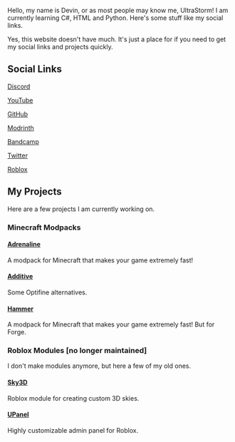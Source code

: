 Hello, my name is Devin, or as most people may know me, UltraStorm! I am currently learning C#, HTML and Python. Here's some stuff like my social links.

Yes, this website doesn't have much. It's just a place for if you need to get my social links and projects quickly.

## Social Links
[Discord](https://discord.com/users/418219211043897344)

[YouTube](https://youtube.com/c/UltraStorm)

[GitHub](https://github.com/intergrav)

[Modrinth](https://modrinth.com/user/UltraStorm)

[Bandcamp](https://ultrastorm.bandcamp.com/)

[Twitter](https://twitter.com/Ultr4Storm)

[Roblox](https://roblox.com/users/35643110/profile/)

## My Projects
Here are a few projects I am currently working on.

### Minecraft Modpacks
#### [Adrenaline](https://github.com/intergrav/Adrenaline)
A modpack for Minecraft that makes your game extremely fast!

#### [Additive](https://github.com/intergrav/Additive)
Some Optifine alternatives.

#### [Hammer](https://github.com/intergrav/Hammer)
A modpack for Minecraft that makes your game extremely fast! But for Forge.

### Roblox Modules [no longer maintained]
I don't make modules anymore, but here a few of my old ones.

#### [Sky3D](https://github.com/intergrav/Sky3D)
Roblox module for creating custom 3D skies.

#### [UPanel](https://github.com/intergrav/UPanel)
Highly customizable admin panel for Roblox.